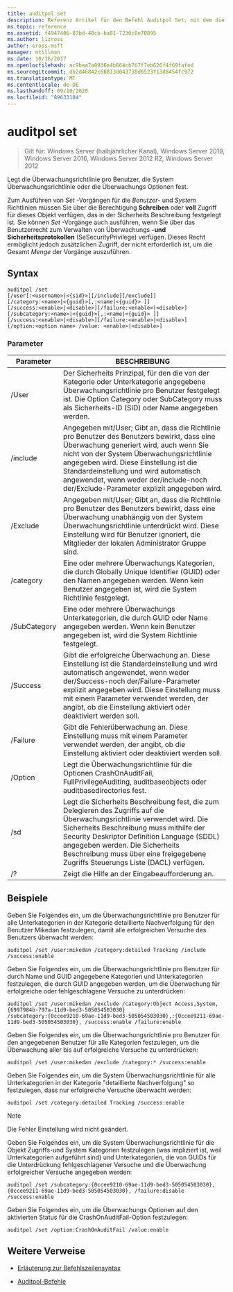 ```yaml
---
title: auditpol set
description: Referenz Artikel für den Befehl Auditpol Set, mit dem die Überwachungsrichtlinie pro Benutzer, die System Überwachungsrichtlinie oder die Überwachungs Optionen festgelegt werden.
ms.topic: reference
ms.assetid: f4947486-87bd-48cb-ba81-7230c8e70895
ms.author: lizross
author: eross-msft
manager: mtillman
ms.date: 10/16/2017
ms.openlocfilehash: ac9baa7a8936e4b664cb767f7eb626f4f69fafed
ms.sourcegitcommit: db2d46842c68813d043738d6523f13d8454fc972
ms.translationtype: MT
ms.contentlocale: de-DE
ms.lasthandoff: 09/10/2020
ms.locfileid: "89633104"
---
```

# <a name="auditpol-set"></a>auditpol set

> Gilt für: Windows Server (halbjährlicher Kanal), Windows Server 2019, Windows Server 2016, Windows Server 2012 R2, Windows Server 2012

Legt die Überwachungsrichtlinie pro Benutzer, die System Überwachungsrichtlinie oder die Überwachungs Optionen fest.

Zum Ausführen von *Set* -Vorgängen für die *Benutzer-* und *System* Richtlinien müssen Sie über die Berechtigung **Schreiben** oder **voll** Zugriff für dieses Objekt verfügen, das in der Sicherheits Beschreibung festgelegt ist. Sie können *Set* -Vorgänge auch ausführen, wenn Sie über das Benutzerrecht zum Verwalten von Überwachungs **-und Sicherheitsprotokollen** (SeSecurityPrivilege) verfügen. Dieses Recht ermöglicht jedoch zusätzlichen Zugriff, der nicht erforderlich ist, um die Gesamt *Menge* der Vorgänge auszuführen.

## <a name="syntax"></a>Syntax

```
auditpol /set
[/user[:<username>|<{sid}>][/include][/exclude]]
[/category:<name>|<{guid}>[,:<name|<{guid}> ]]
[/success:<enable>|<disable>][/failure:<enable>|<disable>]
[/subcategory:<name>|<{guid}>[,:<name|<{guid}> ]]
[/success:<enable>|<disable>][/failure:<enable>|<disable>]
[/option:<option name> /value: <enable>|<disable>]
```

### <a name="parameters"></a>Parameter

| Parameter | BESCHREIBUNG |
| --------- | ----------- |
| /User | Der Sicherheits Prinzipal, für den die von der Kategorie oder Unterkategorie angegebene Überwachungsrichtlinie pro Benutzer festgelegt ist. Die Option Category oder SubCategory muss als Sicherheits-ID (SID) oder Name angegeben werden. |
| /include | Angegeben mit/User; Gibt an, dass die Richtlinie pro Benutzer des Benutzers bewirkt, dass eine Überwachung generiert wird, auch wenn Sie nicht von der System Überwachungsrichtlinie angegeben wird. Diese Einstellung ist die Standardeinstellung und wird automatisch angewendet, wenn weder der/include-noch der/Exclude-Parameter explizit angegeben wird. |
| /Exclude | Angegeben mit/User; Gibt an, dass die Richtlinie pro Benutzer des Benutzers bewirkt, dass eine Überwachung unabhängig von der System Überwachungsrichtlinie unterdrückt wird. Diese Einstellung wird für Benutzer ignoriert, die Mitglieder der lokalen Administrator Gruppe sind. |
| /category | Eine oder mehrere Überwachungs Kategorien, die durch Globally Unique Identifier (GUID) oder den Namen angegeben werden. Wenn kein Benutzer angegeben ist, wird die System Richtlinie festgelegt. |
| /SubCategory | Eine oder mehrere Überwachungs Unterkategorien, die durch GUID oder Name angegeben werden. Wenn kein Benutzer angegeben ist, wird die System Richtlinie festgelegt. |
| /Success | Gibt die erfolgreiche Überwachung an. Diese Einstellung ist die Standardeinstellung und wird automatisch angewendet, wenn weder der/Success-noch der/Failure-Parameter explizit angegeben wird. Diese Einstellung muss mit einem Parameter verwendet werden, der angibt, ob die Einstellung aktiviert oder deaktiviert werden soll. |
| /Failure | Gibt die Fehlerüberwachung an. Diese Einstellung muss mit einem Parameter verwendet werden, der angibt, ob die Einstellung aktiviert oder deaktiviert werden soll. |
| /Option | Legt die Überwachungsrichtlinie für die Optionen CrashOnAuditFail, FullPrivilegeAuditing, auditbaseobjects oder auditbasedirectories fest. |
| /sd | Legt die Sicherheits Beschreibung fest, die zum Delegieren des Zugriffs auf die Überwachungsrichtlinie verwendet wird. Die Sicherheits Beschreibung muss mithilfe der Security Deskriptor Definition Language (SDDL) angegeben werden. Die Sicherheits Beschreibung muss über eine freigegebene Zugriffs Steuerungs Liste (DACL) verfügen. |
| /? | Zeigt die Hilfe an der Eingabeaufforderung an. |

## <a name="examples"></a>Beispiele

Geben Sie Folgendes ein, um die Überwachungsrichtlinie pro Benutzer für alle Unterkategorien in der Kategorie detaillierte Nachverfolgung für den Benutzer Mikedan festzulegen, damit alle erfolgreichen Versuche des Benutzers überwacht werden:

```
auditpol /set /user:mikedan /category:detailed Tracking /include /success:enable
```

Geben Sie Folgendes ein, um die Überwachungsrichtlinie pro Benutzer für durch Name und GUID angegebene Kategorien und Unterkategorien festzulegen, die durch GUID angegeben werden, um die Überwachung für erfolgreiche oder fehlgeschlagene Versuche zu unterdrücken:

```
auditpol /set /user:mikedan /exclude /category:Object Access,System,{6997984b-797a-11d9-bed3-505054503030}
/subcategory:{0ccee9210-69ae-11d9-bed3-505054503030},:{0ccee9211-69ae-11d9-bed3-505054503030}, /success:enable /failure:enable
```

Geben Sie Folgendes ein, um die Überwachungsrichtlinie pro Benutzer für den angegebenen Benutzer für alle Kategorien festzulegen, um die Überwachung aller bis auf erfolgreiche Versuche zu unterdrücken:
```
auditpol /set /user:mikedan /exclude /category:* /success:enable
```

Geben Sie Folgendes ein, um die System Überwachungsrichtlinie für alle Unterkategorien in der Kategorie "detaillierte Nachverfolgung" so festzulegen, dass nur erfolgreiche Versuche überwacht werden:

```
auditpol /set /category:detailed Tracking /success:enable
```

> [!NOTE]
> Die Fehler Einstellung wird nicht geändert.

Geben Sie Folgendes ein, um die System Überwachungsrichtlinie für die Objekt Zugriffs-und System Kategorien festzulegen (was impliziert ist, weil Unterkategorien aufgeführt sind) und Unterkategorien, die von GUIDs für die Unterdrückung fehlgeschlagener Versuche und die Überwachung erfolgreicher Versuche angegeben werden:

```
auditpol /set /subcategory:{0ccee9210-69ae-11d9-bed3-505054503030},{0ccee9211-69ae-11d9-bed3-505054503030}, /failure:disable /success:enable
```

Geben Sie Folgendes ein, um die Überwachungs Optionen auf den aktivierten Status für die CrashOnAuditFail-Option festzulegen:

```
auditpol /set /option:CrashOnAuditFail /value:enable
```

## <a name="additional-references"></a>Weitere Verweise

- [Erläuterung zur Befehlszeilensyntax](command-line-syntax-key.md)

- [Auditpol-Befehle](auditpol.md)
